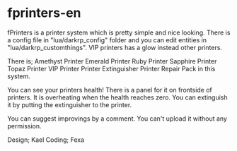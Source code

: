 # fprinters-en
fPrinters is a printer system which is pretty simple and nice looking. There is a config file in "lua/darkrp_config" folder and you can edit entities in "lua/darkrp_customthings". VIP printers has a glow instead other printers.

There is; Amethyst Printer Emerald Printer Ruby Printer Sapphire Printer Topaz Printer VIP Printer Printer Extinguisher Printer Repair Pack in this system.

You can see your printers health! There is a panel for it on frontside of printers. It is overheating when the health reaches zero. You can extinguish it by putting the extinguisher to the printer.

You can suggest improvings by a comment. You can't upload it without any permission.

Design; Kael
Coding; Fexa
